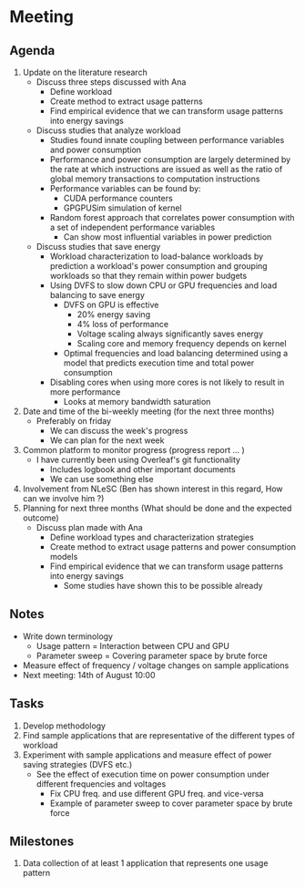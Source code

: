 # Meeting

## Agenda

1. Update on the literature research
    - Discuss three steps discussed with Ana
        - Define workload
        - Create method to extract usage patterns
        - Find empirical evidence that we can transform usage patterns into energy savings
    - Discuss studies that analyze workload
        - Studies found innate coupling between performance variables and power consumption
        - Performance and power consumption are largely determined by the rate at which instructions are issued as well as the ratio of global memory transactions to computation instructions
        - Performance variables can be found by:
            - CUDA performance counters
            - GPGPUSim simulation of kernel
        - Random forest approach that correlates power consumption with a set of independent performance variables
            - Can show most influential variables in power prediction
    - Discuss studies that save energy
        - Workload characterization to load-balance workloads by prediction a workload's power consumption and grouping workloads so that they remain within power budgets
        - Using DVFS to slow down CPU or GPU frequencies and load balancing to save energy
            - DVFS on GPU is effective
                - 20% energy saving
                - 4% loss of performance
                - Voltage scaling always significantly saves energy
                - Scaling core and memory frequency depends on kernel
            - Optimal frequencies and load balancing determined using a model that predicts execution time and total power consumption
        - Disabling cores when using more cores is not likely to result in more performance
            - Looks at memory bandwidth saturation
2. Date and time of the bi-weekly meeting (for the next three months)
    - Preferably on friday
        - We can discuss the week's progress
        - We can plan for the next week
3. Common platform to monitor progress (progress report ...  )
    - I have currently been using Overleaf's git functionality
        - Includes logbook and other important documents
        - We can use something else
4. Involvement from NLeSC (Ben has shown interest in this regard, How can we involve him ?)
5. Planning for next three months (What should be done and the expected outcome)
    - Discuss plan made with Ana
        - Define workload types and characterization strategies
        - Create method to extract usage patterns and power consumption models
        - Find empirical evidence that we can transform usage patterns into energy savings
            - Some studies have shown this to be possible already

## Notes

- Write down terminology
  - Usage pattern = Interaction between CPU and GPU
  - Parameter sweep = Covering parameter space by brute force
- Measure effect of frequency / voltage changes on sample applications
- Next meeting: 14th of August 10:00

## Tasks

1. Develop methodology
2. Find sample applications that are representative of the different types of workload
3. Experiment with sample applications and measure effect of power saving strategies (DVFS etc.)
    - See the effect of execution time on power consumption under different frequencies and voltages
        - Fix CPU freq. and use different GPU freq. and vice-versa
        - Example of parameter sweep to cover parameter space by brute force

## Milestones

1. Data collection of at least 1 application that represents one usage pattern

